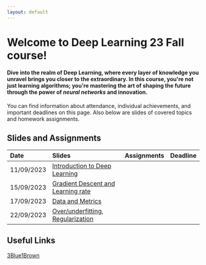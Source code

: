 ```yaml
---
layout: default
---
```


# Welcome to Deep Learning 23 Fall course!

#### **Dive into the realm of Deep Learning**, where every layer of knowledge you unravel brings you closer to the extraordinary. In this course, you're not just learning algorithms; you're **mastering the art of shaping the future** through the power of *neural networks* and innovation.

You can find information about attendance, individual achievements, and important deadlines on this page. Also below are slides of covered topics and homework assignments.

## Slides and Assignments

| Date         | Slides            | Assignments | Deadline |
|:-------------|:------------------|:------------|:------------|
|11/09/2023              | [Introduction to Deep Learning](https://docs.google.com/presentation/d/1eUC5Ox6Pc6iZkHAWUPFH_y36gUh7YusSLOkGWsNahcs/edit?usp=sharing)                   |             |
|15/09/2023              | [Gradient Descent and Learning rate](https://docs.google.com/presentation/d/1zk27mLlmfH7-Y9nDwCYTH0YgWCNeBuHDf9Rf9roF4Vo/edit?usp=sharing)                  |             |
|17/09/2023              | [Data and Metrics](https://docs.google.com/presentation/d/11LS9796uyKNV-q1puTNQz1vOnTgGArKmwSRm1jxCq_s/edit?usp=sharing)                  |             |
|22/09/2023              | [Over/underfitting, Regularization](https://docs.google.com/presentation/d/1ChkgLKawed_v5yOyyJJkBCRe3tWdzmTB7w1_wQqqtls/edit?usp=sharing)                  |             |

## Useful Links
[3Blue1Brown](https://www.3blue1brown.com/)
